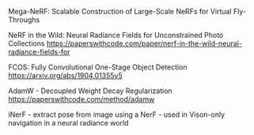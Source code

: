 
Mega-NeRF: Scalable Construction of Large-Scale NeRFs for Virtual Fly-Throughs

 NeRF in the Wild: Neural Radiance Fields for Unconstrained Photo Collections
 https://paperswithcode.com/paper/nerf-in-the-wild-neural-radiance-fields-for


 FCOS: Fully Convolutional One-Stage Object Detection
 https://arxiv.org/abs/1904.01355v5

 AdamW -  Decoupled Weight Decay Regularization
 https://paperswithcode.com/method/adamw


iNerF - extract pose from image using a NerF - used in Vison-only navigation in a neural radiance world


